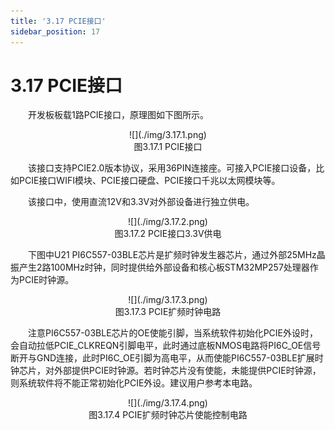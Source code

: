 ```yaml
---
title: '3.17 PCIE接口'
sidebar_position: 17
---
```


# 3.17 PCIE接口

&emsp;&emsp;开发板板载1路PCIE接口，原理图如下图所示。

<center>
![](./img/3.17.1.png)<br/>
图3.17.1 PCIE接口
</center>


&emsp;&emsp;该接口支持PCIE2.0版本协议，采用36PIN连接座。可接入PCIE接口设备，比如PCIE接口WIFI模块、PCIE接口硬盘、PCIE接口千兆以太网模块等。

&emsp;&emsp;该接口中，使用直流12V和3.3V对外部设备进行独立供电。
 
<center>
![](./img/3.17.2.png)<br/>
图3.17.2 PCIE接口3.3V供电
</center>

&emsp;&emsp;下图中U21 PI6C557-03BLE芯片是扩频时钟发生器芯片，通过外部25MHz晶振产生2路100MHz时钟，同时提供给外部设备和核心板STM32MP257处理器作为PCIE时钟源。

<center>
![](./img/3.17.3.png)<br/>
图3.17.3 PCIE扩频时钟电路
</center>

&emsp;&emsp;注意PI6C557-03BLE芯片的OE使能引脚，当系统软件初始化PCIE外设时，会自动拉低PCIE_CLKREQN引脚电平，此时通过底板NMOS电路将PI6C_OE信号断开与GND连接，此时PI6C_OE引脚为高电平，从而使能PI6C557-03BLE扩展时钟芯片，对外部提供PCIE时钟源。若时钟芯片没有使能，未能提供PCIE时钟源，则系统软件将不能正常初始化PCIE外设。建议用户参考本电路。


<center>
![](./img/3.17.4.png)<br/>
图3.17.4 PCIE扩频时钟芯片使能控制电路
</center>






